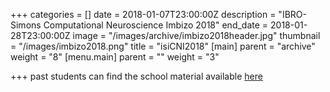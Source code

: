 +++
categories = []
date = 2018-01-07T23:00:00Z
description = "IBRO-Simons Computational Neuroscience Imbizo 2018"
end_date = 2018-01-28T23:00:00Z
image = "/images/archive/imbizo2018header.jpg"
thumbnail = "/images/imbizo2018.png"
title = "isiCNI2018"
[main]
parent = "archive"
weight = "8"
[menu.main]
parent = ""
weight = "3"

+++
past students can find the school material available [here](http://isicni.gatsby.ucl.ac.uk/2018 "2018 material")